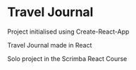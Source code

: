 # Travel Journal

Project initialised using Create-React-App

Travel Journal made in React

Solo project in the Scrimba React Course


